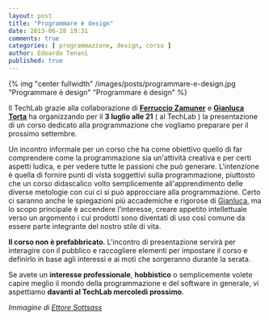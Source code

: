```yaml
---
layout: post
title: "Programmare è design"
date: 2013-06-28 19:31
comments: true
categories: [ programmazione, design, corso ]
author: Edoardo Tenani
published: true
---
```


{% img "center fullwidth" /images/posts/programmare-e-design.jpg "Programmare è design" "Programmare è design" %}

Il TechLab grazie alla collaborazione di **[Ferruccio Zamuner](http://nonsolosoft.com/solo/chisiamo.shtml)** e **[Gianluca Torta](http://www.unito.it/unitoWAR/page/dipartimenti1/D004/D004_personale_batch_BasicBook_Docenti_IT7?id=180631)** ha organizzando per il **3 luglio alle 21** ( al TechLab ) la presentazione di un corso dedicato alla programmazione che vogliamo preparare per il prossimo settembre.

<!-- more -->

Un incontro informale per un corso che ha come obiettivo quello di far comprendere come la programmazione sia un'attività creativa e per certi aspetti ludica, e per vedere tutte le passioni che può generare.
L'intenzione è quella di fornire punti di vista soggettivi sulla programmazione, piuttosto che un corso didascalico volto semplicemente all'apprendimento delle diverse metologie con cui ci si può approcciare alla programmazione.
Certo ci saranno anche le spiegazioni più accademiche e rigorose di [Gianluca](http://www.unito.it/unitoWAR/page/dipartimenti1/D004/D004_personale_batch_BasicBook_Docenti_IT7?id=180631), ma lo scopo principale è accendere l'interesse, creare appetito intellettuale verso un argomento i cui prodotti sono diventati di uso così comune da essere parte integrante del nostro stile di vita. 

**Il corso non è prefabbricato**. L'incontro di presentazione servirà per interagire con il pubblico e raccogliere elementi per impostare il corso e definirlo in base agli interessi e ai moti che sorgeranno durante la serata.

Se avete un **interesse professionale**, **hobbistico** o semplicemente volete capire meglio il mondo della programmazione e del software in generale, vi aspettiamo **davanti al TechLab mercoledì prossimo**.

_Immagine di [Ettore Sottsass](https://secure.flickr.com/photos/designmuseumshop/3451917719/in/photostream/)_
